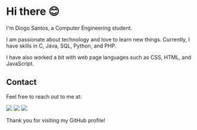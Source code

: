 # Hi there 😊

I'm Diogo Santos, a Computer Engineering student.


I am passionate about technology and love to learn new things. Currently, I have skills in C, Java, SQL, Python, and PHP.


I have also worked a bit with web page languages such as CSS, HTML, and JavaScript.

## Contact
Feel free to reach out to me at:

  <a href="https://www.linkedin.com/in/diogo-santos-089bb8269/" target="_blank"><img src="https://img.shields.io/badge/-LinkedIn-%230077B5?style=for-the-badge&logo=linkedin&logoColor=white" target="_blank"></a>
  <a href = "mailto:diogo2463@hotmail.com"><img src="https://img.shields.io/badge/-Gmail-%23333?style=for-the-badge&logo=gmail&logoColor=white" target="_blank"></a>
  <a href="https://twitter.com/DidiTugaHD" target="_blank"><img src="https://img.shields.io/badge/Twitter-blue?style=for-the-badge&logo=twitter&logoColor=white"></a>

Thank you for visiting my GitHub profile!
